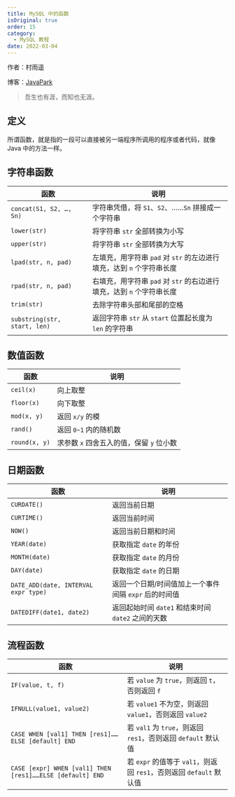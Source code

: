 ```yaml
---
title: MySQL 中的函数
isOriginal: true
order: 15
category:
  - MySQL 教程
date: 2022-03-04
---
```

作者：村雨遥

博客：[JavaPark](https://cunyu1943.github.io/JavaPark)

>   吾生也有涯，而知也无涯。


##  定义

所谓函数，就是指的一段可以直接被另一端程序所调用的程序或者代码，就像 Java 中的方法一样。

## 字符串函数

| 函数                         | 说明                                                                  |
| ---------------------------- | --------------------------------------------------------------------- |
| `concat(S1, S2, …, Sn)`      | 字符串凭借，将 `S1`、`S2`、……`Sn` 拼接成一个字符串                    |
| `lower(str)`                 | 将字符串 `str` 全部转换为小写                                         |
| `upper(str)`                 | 将字符串 `str` 全部转换为大写                                         |
| `lpad(str, n, pad)`          | 左填充，用字符串 `pad` 对 `str` 的左边进行填充，达到 `n` 个字符串长度 |
| `rpad(str, n, pad)`          | 右填充，用字符串 `pad` 对 `str` 的右边进行填充，达到 `n` 个字符串长度 |
| `trim(str)`                  | 去除字符串头部和尾部的空格                                            |
| `substring(str, start, len)` | 返回字符串 `str` 从 `start` 位置起长度为 `len` 的字符串               |

## 数值函数

| 函数          | 说明                                     |
| ------------- | ---------------------------------------- |
| `ceil(x)`     | 向上取整                                 |
| `floor(x)`    | 向下取整                                 |
| `mod(x, y)`   | 返回 `x/y` 的模                          |
| `rand()`      | 返回 `0~1` 内的随机数                    |
| `round(x, y)` | 求参数 `x` 四舍五入的值，保留 `y` 位小数 |

## 日期函数

| 函数                                 | 说明                                                  |
| ------------------------------------ | ----------------------------------------------------- |
| `CURDATE()`                          | 返回当前日期                                          |
| `CURTIME()`                          | 返回当前时间                                          |
| `NOW()`                              | 返回当前日期和时间                                    |
| `YEAR(date)`                         | 获取指定 `date` 的年份                                |
| `MONTH(date)`                        | 获取指定 `date` 的月份                                |
| `DAY(date)`                          | 获取指定 `date` 的日期                                |
| `DATE_ADD(date, INTERVAL expr type)` | 返回一个日期/时间值加上一个事件间隔 `expr` 后的时间值 |
| `DATEDIFF(date1, date2)`             | 返回起始时间 `date1` 和结束时间 `date2` 之间的天数    |

## 流程函数

| 函数                                                      | 说明                                                                |
| --------------------------------------------------------- | ------------------------------------------------------------------- |
| `IF(value, t, f)`                                         | 若 `value` 为 `true`，则返回 `t`，否则返回 `f`                      |
| `IFNULL(value1, value2)`                                  | 若 `value1` 不为空，则返回 `value1`，否则返回 `value2`              |
| `CASE WHEN [val1] THEN [res1]……ELSE [default] END`        | 若 `val1` 为 `true`，则返回 `res1`，否则返回 `default` 默认值       |
| `CASE [expr] WHEN [val1] THEN [res1]……ELSE [default] END` | 若 `expr` 的值等于 `val1`，则返回 `res1`，否则返回 `default` 默认值 |


